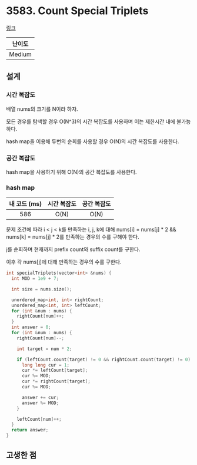# 3583. Count Special Triplets

[링크](https://leetcode.com/problems/count-special-triplets/description/)

| 난이도 |
| :----: |
| Medium |

## 설계

### 시간 복잡도

배열 nums의 크기를 N이라 하자.

모든 경우를 탐색할 경우 O(N^3)의 시간 복잡도를 사용하며 이는 제한시간 내에 불가능하다.

hash map을 이용해 두번의 순회를 사용할 경우 O(N)의 시간 복잡도를 사용한다.

### 공간 복잡도

hash map을 사용하기 위해 O(N)의 공간 복잡도를 사용한다.

### hash map

| 내 코드 (ms) | 시간 복잡도 | 공간 복잡도 |
| :----------: | :---------: | :---------: |
|     586      |    O(N)     |    O(N)     |

문제 조건에 따라 i < j < k를 만족하는 i, j, k에 대해 nums[i] = nums[j] \* 2 && nums[k] = nums[j] \* 2를 만족하는 경우의 수를 구해야 한다.

j를 순회하며 현재까지 prefix count와 suffix count를 구한다.

이후 각 nums[j]에 대해 만족하는 경우의 수를 구한다.

```cpp
int specialTriplets(vector<int> &nums) {
  int MOD = 1e9 + 7;

  int size = nums.size();

  unordered_map<int, int> rightCount;
  unordered_map<int, int> leftCount;
  for (int &num : nums) {
    rightCount[num]++;
  }
  int answer = 0;
  for (int &num : nums) {
    rightCount[num]--;

    int target = num * 2;

    if (leftCount.count(target) != 0 && rightCount.count(target) != 0) {
      long long cur = 1;
      cur *= leftCount[target];
      cur %= MOD;
      cur *= rightCount[target];
      cur %= MOD;

      answer += cur;
      answer %= MOD;
    }

    leftCount[num]++;
  }
  return answer;
}
```

## 고생한 점
